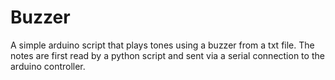 # Buzzer

A simple arduino script that plays tones using a buzzer from a txt file. The notes are first read by a python script and sent via a serial connection to the arduino controller.
